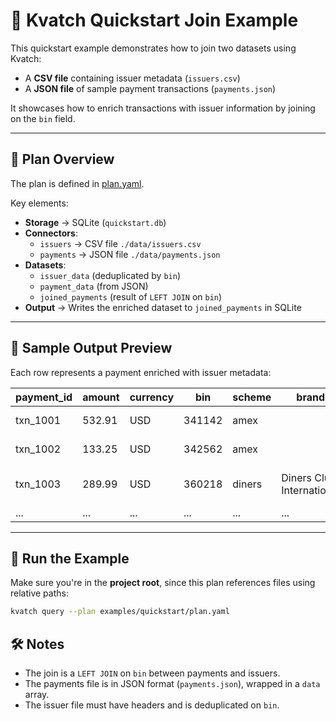 # 🚀 Kvatch Quickstart Join Example

This quickstart example demonstrates how to join two datasets using Kvatch:

- A **CSV file** containing issuer metadata (`issuers.csv`)
- A **JSON file** of sample payment transactions (`payments.json`)

It showcases how to enrich transactions with issuer information by joining on the `bin` field.

---

## 📄 Plan Overview

The plan is defined in [plan.yaml](./plan.yaml).

Key elements:
- **Storage** → SQLite (`quickstart.db`)
- **Connectors**:
  - `issuers` → CSV file `./data/issuers.csv`
  - `payments` → JSON file `./data/payments.json`
- **Datasets**:
  - `issuer_data` (deduplicated by `bin`)
  - `payment_data` (from JSON)
  - `joined_payments` (result of `LEFT JOIN` on `bin`)
- **Output** → Writes the enriched dataset to `joined_payments` in SQLite

---

## 🧪 Sample Output Preview

Each row represents a payment enriched with issuer metadata:

| payment_id | amount  | currency | bin    | scheme | brand                   | bank_name                 |
|------------|---------|----------|--------|--------|--------------------------|---------------------------|
| txn_1001   |  532.91 | USD      | 341142 | amex   |                          | AMERICAN EXPRESS          |
| txn_1002   |  133.25 | USD      | 342562 | amex   |                          | AMERICAN EXPRESS          |
| txn_1003   |  289.99 | USD      | 360218 | diners | Diners Club International| DINERS CLUB DEL ECUADOR   |
| ...        |   ...   | ...      |  ...   |  ...   | ...                      | ...                       |

---

## 🚀 Run the Example

Make sure you're in the **project root**, since this plan references files using relative paths:

```bash
kvatch query --plan examples/quickstart/plan.yaml
```


## 🛠 Notes

- The join is a `LEFT JOIN` on `bin` between payments and issuers.
- The payments file is in JSON format (`payments.json`), wrapped in a `data` array.
- The issuer file must have headers and is deduplicated on `bin`.

